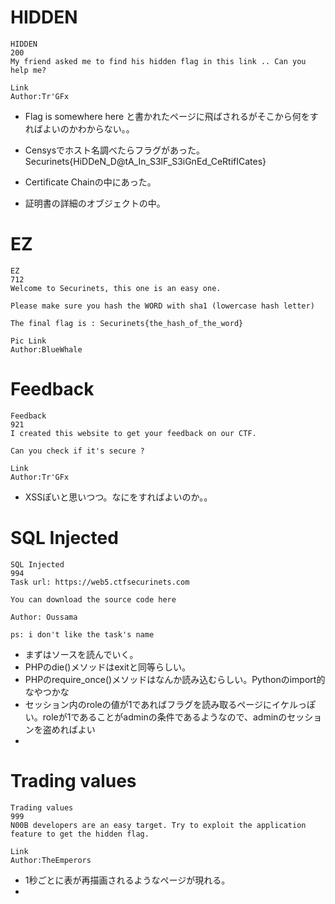 # HIDDEN

```
HIDDEN
200
My friend asked me to find his hidden flag in this link .. Can you help me?

Link
Author:Tr'GFx
```

* Flag is somewhere here と書かれたページに飛ばされるがそこから何をすればよいのかわからない。。

* Censysでホスト名調べたらフラグがあった。
Securinets{HiDDeN_D@tA_In_S3lF_S3iGnEd_CeRtifICates}

* Certificate Chainの中にあった。
* 証明書の詳細のオブジェクトの中。

# EZ

```
EZ
712
Welcome to Securinets, this one is an easy one.

Please make sure you hash the WORD with sha1 (lowercase hash letter)

The final flag is : Securinets{the_hash_of_the_word}

Pic Link
Author:BlueWhale
```

# Feedback

```
Feedback
921
I created this website to get your feedback on our CTF.

Can you check if it's secure ?

Link
Author:Tr'GFx
```

* XSSぽいと思いつつ。なにをすればよいのか。。


# SQL Injected

```
SQL Injected
994
Task url: https://web5.ctfsecurinets.com 

You can download the source code here

Author: Oussama

ps: i don't like the task's name
```

* まずはソースを読んでいく。
* PHPのdie()メソッドはexitと同等らしい。
* PHPのrequire_once()メソッドはなんか読み込むらしい。Pythonのimport的なやつかな
* セッション内のroleの値が1であればフラグを読み取るページにイケルっぽい。roleが1であることがadminの条件であるようなので、adminのセッションを盗めればよい
* 


# Trading values

```
Trading values
999
N00B developers are an easy target. Try to exploit the application feature to get the hidden flag.

Link
Author:TheEmperors
```

* 1秒ごとに表が再描画されるようなページが現れる。
* 
